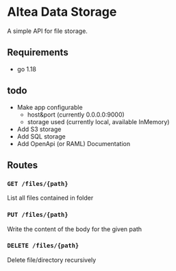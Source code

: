 # Altea Data Storage

A simple API for file storage.

## Requirements
- go 1.18


## todo
- Make app configurable
  - host&port (currently 0.0.0.0:9000)
  - storage used (currently local, available InMemory)
- Add S3 storage
- Add SQL storage
- Add OpenApi (or RAML) Documentation

## Routes

### `GET /files/{path}`
List all files contained in folder

### `PUT /files/{path}`
Write the content of the body for the given path


### `DELETE /files/{path}`
Delete file/directory recursively

